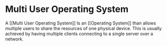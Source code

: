 # Multi User Operating System
A [[Multi User Operating System]] Is an [[Operating System]] than allows multiple users to share the resources of one physical device. This is usually achieved by having multiple clients connecting to a single server over a network.